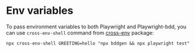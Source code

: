 # Env variables

To pass environment variables to both Playwright and Playwright-bdd,
you can use `cross-env-shell` command from [cross-env](https://github.com/kentcdodds/cross-env?tab=readme-ov-file#cross-env-vs-cross-env-shell) package:

```
npx cross-env-shell GREETING=hello "npx bddgen && npx playwright test"
```
